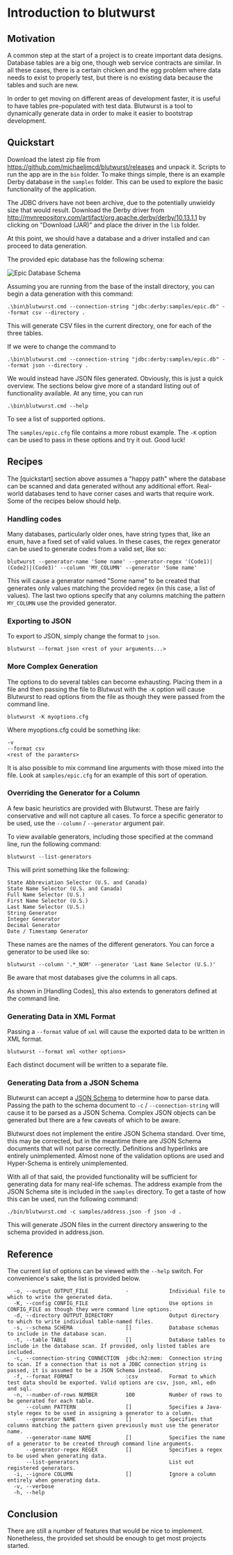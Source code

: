 # Introduction to blutwurst

## Motivation

A common step at the start of a project is to create important data designs.
Database tables are a big one, though web service contracts are similar. In all
these cases, there is a certain chicken and the egg problem where data needs to
exist to properly test, but there is no existing data because the tables and
such are new.

In order to get moving on different areas of development faster, it is useful to
have tables pre-populated with test data. Blutwurst is a tool to dynamically
generate data in order to make it easier to bootstrap development.

## Quickstart

Download the latest zip file from
https://github.com/michaeljmcd/blutwurst/releases and unpack it. Scripts to run
the app are in the `bin` folder. To make things simple, there is an example
Derby database in the `samples` folder. This can be used to explore the basic
functionality of the application.

The JDBC drivers have not been archive, due to the potentially unwieldy size
that would result. Download the Derby driver from
http://mvnrepository.com/artifact/org.apache.derby/derby/10.13.1.1 by clicking
on "Download (JAR)" and place the driver in the `lib` folder.

At this point, we should have a database and a driver installed and can proceed
to data generation.

The provided epic database has the following schema:

![Epic Database Schema](https://github.com/michaeljmcd/blutwurst/blob/master/doc/images/hero_db.png)

Assuming you are running from the base of the install directory, you can begin
a data generation with this command:

    .\bin\blutwurst.cmd --connection-string "jdbc:derby:samples/epic.db" --format csv --directory .

This will generate CSV files in the current directory, one for each of the three
tables.

If we were to change the command to 

    .\bin\blutwurst.cmd --connection-string "jdbc:derby:samples/epic.db" --format json --directory .

We would instead have JSON files generated. Obviously, this is just a quick
overview. The sections below give more of a standard listing out of functionality available. At any time,
you can run

    .\bin\blutwurst.cmd --help

To see a list of supported options.

The `samples/epic.cfg` file contains a more robust example. The `-K` option can be used to
pass in these options and try it out. Good luck!

## Recipes

The [quickstart] section above assumes a "happy path" where the database can be
scanned and data generated without any additional effort. Real-world databases
tend to have corner cases and warts that require work. Some of the recipes below
should help.

### Handling codes

Many databases, particularly older ones, have string types that, like an enum,
have a fixed set of valid values. In these cases, the regex generator can be
used to generate codes from a valid set, like so:

    blutwurst --generator-name 'Some name' --generator-regex '(Code1)|(Code2)|(Code3)' --column 'MY_COLUMN' --generator 'Some name' 

This will cause a generator named "Some name" to be created that generates only
values matching the provided regex (in this case, a list of values). The last two options specify
that any columns matching the pattern `MY_COLUMN` use the provided generator.

### Exporting to JSON

To export to JSON, simply change the format to `json`.

    blutwurst --format json <rest of your arguments...>

### More Complex Generation

The options to do several tables can become exhausting. Placing them in a file and then passing
the file to Blutwust with the `-K` option will cause Blutwurst to read options from the file as though
they were passed from the command line.

    blutwurst -K myoptions.cfg

Where myoptions.cfg could be something like:

    -v
    --format csv
    <rest of the paramters>

It is also possible to mix command line arguments with those mixed into the file. Look at `samples/epic.cfg`
for an example of this sort of operation.

### Overriding the Generator for a Column

A few basic heuristics are provided with Blutwurst. These are fairly conservative and will
not capture all cases. To force a specific generator to be used, use the `--column` / `--generator` 
argument pair. 

To view available generators, including those specified at the command line, run the following command:

    blutwurst --list-generators

This will print something like the following:

    State Abbreviation Selector (U.S. and Canada)
    State Name Selector (U.S. and Canada)
    Full Name Selector (U.S.)
    First Name Selector (U.S.)
    Last Name Selector (U.S.)
    String Generator
    Integer Generator
    Decimal Generator
    Date / Timestamp Generator

These names are the names of the different generators. You can force a generator to be used like so:

    blutwurst --column '.*_NOM' --generator 'Last Name Selector (U.S.)'

Be aware that most databases give the columns in all caps.

As shown in [Handling Codes], this also extends to generators defined at the 
command line.

### Generating Data in XML Format

Passing a `--format` value of `xml` will cause the exported data to be written in XML format. 

    blutwurst --format xml <other options>

Each distinct document will be written to a separate file.

### Generating Data from a JSON Schema

Blutwurst can accept a [JSON Schema](http://json-schema.org/) to determine how
to parse data. Passing the path to the schema document to `-c`
/ `--connection-string` will cause it to be parsed as a JSON Schema. Complex
JSON objects can be generated but there are a few caveats of which to be aware.

Blutwurst does not implement the entire JSON Schema standard. Over time, this
may be corrected, but in the meantime there are JSON Schema documents that will
not parse correctly. Definitions and hyperlinks are entirely unimplemented.
Almost none of the validation options are used and Hyper-Schema is entirely
unimplemented.

With all of that said, the provided functionality will be sufficient for
generating data for many real-life schemas. The address example from the JSON
Schema site is included in the `samples` directory. To get a taste of how this
can be used, run the following command:

    ./bin/blutwurst.cmd -c samples/address.json -f json -d .

This will generate JSON files in the current directory answering to the schema
provided in address.json.

## Reference

The current list of options can be viewed with the `--help` switch. For convenience's sake,
the list is provided below.

	  -o, --output OUTPUT_FILE            -             Individual file to which to write the generated data.
	  -K, --config CONFIG_FILE                          Use options in CONFIG_FILE as though they were command line options.
	  -d, --directory OUTPUT_DIRECTORY                  Output directory to which to write individual table-named files.
	  -s, --schema SCHEMA                 []            Database schemas to include in the database scan.
	  -t, --table TABLE                   []            Database tables to include in the database scan. If provided, only listed tables are included.
	  -c, --connection-string CONNECTION  jdbc:h2:mem:  Connection string to scan. If a connection that is not a JDBC connection string is passed, it is assumed to be a JSON Schema instead.
	  -f, --format FORMAT                 :csv          Format to which test data should be exported. Valid options are csv, json, xml, edn and sql.
	  -n, --number-of-rows NUMBER         100           Number of rows to be generated for each table.
		  --column PATTERN                []            Specifies a Java-style regex to be used in assigning a generator to a column.
		  --generator NAME                []            Specifies that columns matching the pattern given previously must use the generator name.
		  --generator-name NAME           []            Specifies the name of a generator to be created through command line arguments.
		  --generator-regex REGEX         []            Specifies a regex to be used when generating data.
		  --list-generators                             List out registered generators.
	  -i, --ignore COLUMN                 []            Ignore a column entirely when generating data.
	  -v, --verbose
	  -h, --help

## Conclusion

There are still a number of features that would be nice to implement. Nonetheless, the 
provided set should be enough to get most projects started.

<!-- vim: set tw=80 fo+=t ft=markdown: -->
